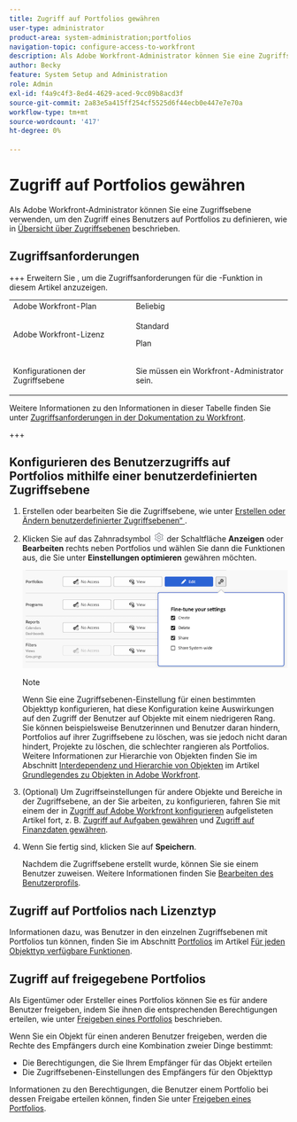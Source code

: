 ```yaml
---
title: Zugriff auf Portfolios gewähren
user-type: administrator
product-area: system-administration;portfolios
navigation-topic: configure-access-to-workfront
description: Als Adobe Workfront-Administrator können Sie eine Zugriffsebene verwenden, um den Zugriff eines Benutzers auf Portfolios in Workfront zu definieren.
author: Becky
feature: System Setup and Administration
role: Admin
exl-id: f4a9c4f3-8ed4-4629-aced-9cc09b8acd3f
source-git-commit: 2a83e5a415ff254cf5525d6f44ecb0e447e7e70a
workflow-type: tm+mt
source-wordcount: '417'
ht-degree: 0%

---
```


# Zugriff auf Portfolios gewähren

Als Adobe Workfront-Administrator können Sie eine Zugriffsebene verwenden, um den Zugriff eines Benutzers auf Portfolios zu definieren, wie in [Übersicht über Zugriffsebenen](../../../administration-and-setup/add-users/access-levels-and-object-permissions/access-levels-overview.md) beschrieben.

## Zugriffsanforderungen

+++ Erweitern Sie , um die Zugriffsanforderungen für die -Funktion in diesem Artikel anzuzeigen.

<table style="table-layout:auto"> 
 <col> 
 <col> 
 <tbody> 
  <tr> 
   <td role="rowheader">Adobe Workfront-Plan</td> 
   <td>Beliebig</td> 
  </tr> 
  <tr> 
   <td role="rowheader">Adobe Workfront-Lizenz</td> 
   <td><p>Standard</p>
   <p>Plan</p></td> 
  </tr> 
  <tr> 
   <td role="rowheader">Konfigurationen der Zugriffsebene</td> 
   <td> <p>Sie müssen ein Workfront-Administrator sein.</p> </td> 
  </tr> 
 </tbody> 
</table>

Weitere Informationen zu den Informationen in dieser Tabelle finden Sie unter [Zugriffsanforderungen in der Dokumentation zu Workfront](/help/quicksilver/administration-and-setup/add-users/access-levels-and-object-permissions/access-level-requirements-in-documentation.md).

+++

## Konfigurieren des Benutzerzugriffs auf Portfolios mithilfe einer benutzerdefinierten Zugriffsebene

1. Erstellen oder bearbeiten Sie die Zugriffsebene, wie unter [Erstellen oder Ändern benutzerdefinierter Zugriffsebenen“ ](../../../administration-and-setup/add-users/configure-and-grant-access/create-modify-access-levels.md).
1. Klicken Sie auf das Zahnradsymbol ![](assets/gear-icon-settings.png) der Schaltfläche **Anzeigen** oder **Bearbeiten** rechts neben Portfolios und wählen Sie dann die Funktionen aus, die Sie unter **Einstellungen optimieren** gewähren möchten.

   ![](assets/fine-tune-portfolios.png)

   >[!NOTE]
   >
   >Wenn Sie eine Zugriffsebenen-Einstellung für einen bestimmten Objekttyp konfigurieren, hat diese Konfiguration keine Auswirkungen auf den Zugriff der Benutzer auf Objekte mit einem niedrigeren Rang. Sie können beispielsweise Benutzerinnen und Benutzer daran hindern, Portfolios auf ihrer Zugriffsebene zu löschen, was sie jedoch nicht daran hindert, Projekte zu löschen, die schlechter rangieren als Portfolios. Weitere Informationen zur Hierarchie von Objekten finden Sie im Abschnitt [Interdependenz und Hierarchie von Objekten](../../../workfront-basics/navigate-workfront/workfront-navigation/understand-objects.md#understanding-interdependency-and-hierarchy-of-objects) im Artikel [Grundlegendes zu Objekten in Adobe Workfront](../../../workfront-basics/navigate-workfront/workfront-navigation/understand-objects.md).

1. (Optional) Um Zugriffseinstellungen für andere Objekte und Bereiche in der Zugriffsebene, an der Sie arbeiten, zu konfigurieren, fahren Sie mit einem der in [Zugriff auf Adobe Workfront konfigurieren](../../../administration-and-setup/add-users/configure-and-grant-access/configure-access.md) aufgelisteten Artikel fort, z. B. [Zugriff auf Aufgaben gewähren](../../../administration-and-setup/add-users/configure-and-grant-access/grant-access-tasks.md) und [Zugriff auf Finanzdaten gewähren](../../../administration-and-setup/add-users/configure-and-grant-access/grant-access-financial.md).
1. Wenn Sie fertig sind, klicken Sie auf **Speichern**.

   Nachdem die Zugriffsebene erstellt wurde, können Sie sie einem Benutzer zuweisen. Weitere Informationen finden Sie [Bearbeiten des Benutzerprofils](../../../administration-and-setup/add-users/create-and-manage-users/edit-a-users-profile.md).

## Zugriff auf Portfolios nach Lizenztyp

Informationen dazu, was Benutzer in den einzelnen Zugriffsebenen mit Portfolios tun können, finden Sie im Abschnitt [Portfolios](../../../administration-and-setup/add-users/access-levels-and-object-permissions/functionality-available-for-each-object-type.md#portfoli) im Artikel [Für jeden Objekttyp verfügbare Funktionen](../../../administration-and-setup/add-users/access-levels-and-object-permissions/functionality-available-for-each-object-type.md).

## Zugriff auf freigegebene Portfolios

Als Eigentümer oder Ersteller eines Portfolios können Sie es für andere Benutzer freigeben, indem Sie ihnen die entsprechenden Berechtigungen erteilen, wie unter [Freigeben eines Portfolios](../../../workfront-basics/grant-and-request-access-to-objects/share-a-portfolio.md) beschrieben.

<!--
<div data-mc-conditions="QuicksilverOrClassic.Draft mode">
<p>If you make changes here, make them also in the "Grant access to" articles where this snippet had to be converted to text:</p>
<p>* reports, dashboards, and calendars</p>
<p>* financial data</p>
<p>* issue</p>
</div>
-->

Wenn Sie ein Objekt für einen anderen Benutzer freigeben, werden die Rechte des Empfängers durch eine Kombination zweier Dinge bestimmt:

* Die Berechtigungen, die Sie Ihrem Empfänger für das Objekt erteilen
* Die Zugriffsebenen-Einstellungen des Empfängers für den Objekttyp

Informationen zu den Berechtigungen, die Benutzer einem Portfolio bei dessen Freigabe erteilen können, finden Sie unter [Freigeben eines Portfolios](../../../workfront-basics/grant-and-request-access-to-objects/share-a-portfolio.md).
